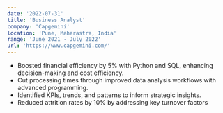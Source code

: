 ```yaml
---
date: '2022-07-31'
title: 'Business Analyst'
company: 'Capgemini'
location: 'Pune, Maharastra, India'
range: 'June 2021 - July 2022'
url: 'https://www.capgemini.com/'
---
```


- Boosted financial efficiency by 5% with Python and SQL, enhancing decision-making and cost efficiency.
- Cut processing times through improved data analysis workflows with advanced programming.
- Identified KPIs, trends, and patterns to inform strategic insights.
- Reduced attrition rates by 10% by addressing key turnover factors

